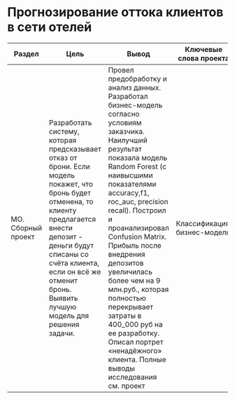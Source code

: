 # Прогнозирование оттока клиентов в сети отелей

Раздел | Цель | Вывод | Ключевые слова проекта | Используемые библиотеки 
------------- |----------------  | --------------- | ---------------- | ----------------------- 
МО. Сборный проект | Разработать систему, которая предсказывает отказ от брони. Если модель покажет, что бронь будет отменена, то клиенту предлагается внести депозит - деньги будут списаны со счёта клиента, если он всё же отменит бронь. Выявить лучшую модель для решения задачи. | Провел предобработку и анализ данных. Разработал бизнес-модель согласно условиям заказчика. Наилучший результат показала модель Random Forest (с наивысшими показателями accuracy,f1, roc_auc, precision	recall). Построил и проанализировал Confusion Matrix. Прибыль после внедрения депозитов увеличилась более чем на 9 млн.руб., которая полностью перекрывает затраты в 400_000 руб на ее разработку. Описал портрет «ненадёжного» клиента. Полные выводы исследования см. проект | Классификация, бизнес-модель  | `Python`, `Pandas`, `Numpy`, `Seaborn`, `Matplotlib`, `Scikit-learn`, `profiling`, `GridSearchCV` 

